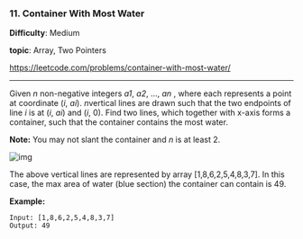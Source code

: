 ### 11. Container With Most Water

**Difficulty**: Medium

**topic**: Array, Two Pointers

<https://leetcode.com/problems/container-with-most-water/>

***

Given *n* non-negative integers *a1*, *a2*, ..., *an* , where each represents a point at coordinate (*i*, *ai*). *n*vertical lines are drawn such that the two endpoints of line *i* is at (*i*, *ai*) and (*i*, 0). Find two lines, which together with x-axis forms a container, such that the container contains the most water.

**Note:** You may not slant the container and *n* is at least 2.

 

![img](https://s3-lc-upload.s3.amazonaws.com/uploads/2018/07/17/question_11.jpg)

The above vertical lines are represented by array [1,8,6,2,5,4,8,3,7]. In this case, the max area of water (blue section) the container can contain is 49.

 

**Example:**

```
Input: [1,8,6,2,5,4,8,3,7]
Output: 49
```